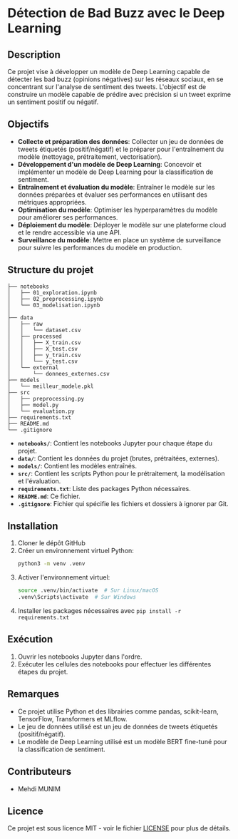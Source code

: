 # Détection de Bad Buzz avec le Deep Learning

## Description

Ce projet vise à développer un modèle de Deep Learning capable de détecter les bad buzz (opinions négatives) sur les réseaux sociaux, en se concentrant sur l'analyse de sentiment des tweets. L'objectif est de construire un modèle capable de prédire avec précision si un tweet exprime un sentiment positif ou négatif.

## Objectifs

- **Collecte et préparation des données**: Collecter un jeu de données de tweets étiquetés (positif/négatif) et le préparer pour l'entraînement du modèle (nettoyage, prétraitement, vectorisation).
- **Développement d'un modèle de Deep Learning**: Concevoir et implémenter un modèle de Deep Learning pour la classification de sentiment.
- **Entraînement et évaluation du modèle**: Entraîner le modèle sur les données préparées et évaluer ses performances en utilisant des métriques appropriées.
- **Optimisation du modèle**: Optimiser les hyperparamètres du modèle pour améliorer ses performances.
- **Déploiement du modèle**: Déployer le modèle sur une plateforme cloud et le rendre accessible via une API.
- **Surveillance du modèle**: Mettre en place un système de surveillance pour suivre les performances du modèle en production.

## Structure du projet

```
├── notebooks
│   ├── 01_exploration.ipynb
│   ├── 02_preprocessing.ipynb
│   └── 03_modelisation.ipynb
│
├── data
│   ├── raw
│   │   └── dataset.csv
│   ├── processed
│   │   ├── X_train.csv
│   │   ├── X_test.csv
│   │   ├── y_train.csv
│   │   └── y_test.csv
│   └── external
│       └── donnees_externes.csv
├── models
│   └── meilleur_modele.pkl
├── src
│   ├── preprocessing.py
│   ├── model.py
│   └── evaluation.py
├── requirements.txt
├── README.md
└── .gitignore
```

- **`notebooks/`**: Contient les notebooks Jupyter pour chaque étape du projet.
- **`data/`**: Contient les données du projet (brutes, prétraitées, externes).
- **`models/`**: Contient les modèles entraînés.
- **`src/`**: Contient les scripts Python pour le prétraitement, la modélisation et l'évaluation.
- **`requirements.txt`**: Liste des packages Python nécessaires.
- **`README.md`**: Ce fichier.
- **`.gitignore`**: Fichier qui spécifie les fichiers et dossiers à ignorer par Git.

## Installation

1. Cloner le dépôt GitHub
2. Créer un environnement virtuel Python:
   ```bash
   python3 -m venv .venv
   ```
3. Activer l'environnement virtuel:
   ```bash
   source .venv/bin/activate  # Sur Linux/macOS
   .venv\Scripts\activate  # Sur Windows
   ```
4. Installer les packages nécessaires avec `pip install -r requirements.txt`

## Exécution

1.  Ouvrir les notebooks Jupyter dans l'ordre.
2.  Exécuter les cellules des notebooks pour effectuer les différentes étapes du projet.

## Remarques

- Ce projet utilise Python et des librairies comme pandas, scikit-learn, TensorFlow, Transformers et MLflow.
- Le jeu de données utilisé est un jeu de données de tweets étiquetés (positif/négatif).
- Le modèle de Deep Learning utilisé est un modèle BERT fine-tuné pour la classification de sentiment.

## Contributeurs

- Mehdi MUNIM

## Licence

Ce projet est sous licence MIT - voir le fichier [LICENSE](LICENSE) pour plus de détails.
